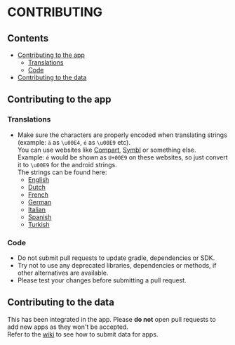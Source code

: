 # CONTRIBUTING


## Contents
- [Contributing to the app](#contributing-to-the-app)
  - [Translations](#translations)
  - [Code](#code)
- [Contributing to the data](#contributing-to-the-data)


## Contributing to the app

### Translations
- Make sure the characters are properly encoded when translating strings (example: `ä` as `\u00E4`, `é` as `\u00E9` etc).
  <br>You can use websites like [Compart](https://www.compart.com/en/unicode), [Symbl](https://symbl.cc/en/unicode/table/) or something else.
  <br>Example: `é` would be shown as `U+00E9` on these websites, so just convert it to `\u00E9` for the android strings.
  <br>The strings can be found here:
  - [English](https://github.com/techlore/Plexus-app/blob/main/app/src/main/res/values/strings.xml)
  - [Dutch](https://github.com/techlore/Plexus-app/blob/main/app/src/main/res/values-nl/strings.xml)
  - [French](https://github.com/techlore/Plexus-app/blob/main/app/src/main/res/values-fr/strings.xml)
  - [German](https://github.com/techlore/Plexus-app/blob/main/app/src/main/res/values-de/strings.xml)
  - [Italian](https://github.com/techlore/Plexus-app/blob/main/app/src/main/res/values-it/strings.xml)
  - [Spanish](https://github.com/techlore/Plexus-app/blob/main/app/src/main/res/values-es/strings.xml)
  - [Turkish](https://github.com/techlore/Plexus-app/blob/main/app/src/main/res/values-tr/strings.xml)

### Code
- Do not submit pull requests to update gradle, dependencies or SDK.
- Try not to use any deprecated libraries, dependencies or methods, if other alternatives are available.
- Please test your changes before submitting a pull request.


## Contributing to the data
This has been integrated in the app. Please **do not** open pull requests to add new apps as they won't be accepted.
<br>Refer to the [wiki](https://github.com/techlore/Plexus-app/wiki/Help#apps-submission-procedure) to see how to submit data for apps.